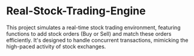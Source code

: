 # Real-Stock-Trading-Engine
This project simulates a real-time stock trading environment, featuring functions to add stock orders (Buy or Sell) and match these orders efficiently. It's designed to handle concurrent transactions, mimicking the high-paced activity of stock exchanges.
